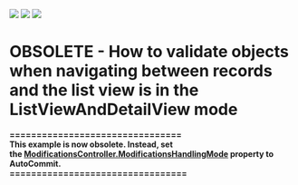 <!-- default badges list -->
![](https://img.shields.io/endpoint?url=https://codecentral.devexpress.com/api/v1/VersionRange/134076770/12.2.3%2B)
[![](https://img.shields.io/badge/Open_in_DevExpress_Support_Center-FF7200?style=flat-square&logo=DevExpress&logoColor=white)](https://supportcenter.devexpress.com/ticket/details/E458)
[![](https://img.shields.io/badge/📖_How_to_use_DevExpress_Examples-e9f6fc?style=flat-square)](https://docs.devexpress.com/GeneralInformation/403183)
<!-- default badges end -->

# OBSOLETE - How to validate objects when navigating between records and the list view is in the ListViewAndDetailView mode


<p><strong>================================<br />This example is now obsolete. Instead, set the <a href="https://documentation.devexpress.com/Xaf/DevExpressExpressAppSystemModuleModificationsController_ModificationsHandlingModetopic.aspx">ModificationsController.ModificationsHandlingMode</a> property to AutoCommit.<br />=================================</strong>
